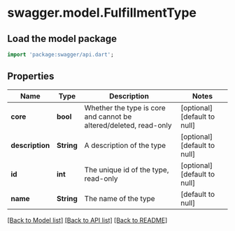 # swagger.model.FulfillmentType

## Load the model package
```dart
import 'package:swagger/api.dart';
```

## Properties
Name | Type | Description | Notes
------------ | ------------- | ------------- | -------------
**core** | **bool** | Whether the type is core and cannot be altered/deleted, read-only | [optional] [default to null]
**description** | **String** | A description of the type | [optional] [default to null]
**id** | **int** | The unique id of the type, read-only | [optional] [default to null]
**name** | **String** | The name of the type | [default to null]

[[Back to Model list]](../README.md#documentation-for-models) [[Back to API list]](../README.md#documentation-for-api-endpoints) [[Back to README]](../README.md)


